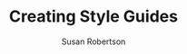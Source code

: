 ---
title: Creating Style Guides
link: http://alistapart.com/article/creating-style-guides
author: Susan Robertson
site: A List Apart
status: recommended
---